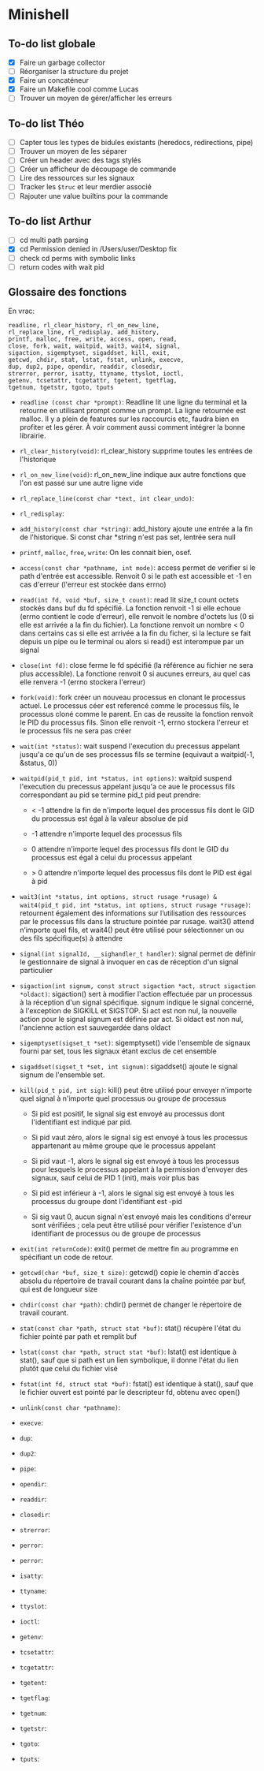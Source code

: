 # Minishell
## To-do list globale
- [x] Faire un garbage collector
- [ ] Réorganiser la structure du projet
- [x] Faire un concaténeur
- [x] Faire un Makefile cool comme Lucas
- [ ] Trouver un moyen de gérer/afficher les erreurs
## To-do list Théo
- [ ] Capter tous les types de bidules existants (heredocs, redirections, pipe)
- [ ] Trouver un moyen de les séparer
- [ ] Créer un header avec des tags stylés
- [ ] Créer un afficheur de découpage de commande
- [ ] Lire des ressources sur les signaux
- [ ] Tracker les `$truc` et leur merdier associé
- [ ] Rajouter une value builtins pour la commande

## To-do list Arthur
- [ ] cd multi path parsing
- [x] cd Permission denied in /Users/user/Desktop fix
- [ ] check cd perms with symbolic links
- [ ] return codes with wait pid

## Glossaire des fonctions
En vrac:
```
readline, rl_clear_history, rl_on_new_line,
rl_replace_line, rl_redisplay, add_history,
printf, malloc, free, write, access, open, read,
close, fork, wait, waitpid, wait3, wait4, signal,
sigaction, sigemptyset, sigaddset, kill, exit,
getcwd, chdir, stat, lstat, fstat, unlink, execve,
dup, dup2, pipe, opendir, readdir, closedir,
strerror, perror, isatty, ttyname, ttyslot, ioctl,
getenv, tcsetattr, tcgetattr, tgetent, tgetflag,
tgetnum, tgetstr, tgoto, tputs
```
- `readline (const char *prompt)`: Readline lit une ligne du terminal et la retourne en utilisant prompt comme un prompt. La ligne retournée est malloc. Il y a plein de features sur les raccourcis etc, faudra bien en profiter et les gérer.
À voir comment aussi comment intégrer la bonne librairie.
- `rl_clear_history(void)`: rl_clear_history supprime toutes les entrées de l'historique
- `rl_on_new_line(void)`: rl_on_new_line indique aux autre fonctions que l'on est passé sur une autre ligne vide
- `rl_replace_line(const char *text, int clear_undo)`:
- `rl_redisplay`:
- `add_history(const char *string)`: add_history ajoute une entrée a la fin de l'historique. Si const char *string n'est pas set, lentrée sera null
- `printf`, `malloc`, `free`, `write`: On les connait bien, osef.
- `access(const char *pathname, int mode)`: access permet de verifier si le path d'entrée est accessible. Renvoit 0 si le path est accessible et -1 en cas d'erreur (l'erreur est stockée dans errno)
- `read(int fd, void *buf, size_t count)`: read lit size_t count octets stockés dans buf du fd spécifié. La fonction renvoit -1 si elle echoue (errno contient le code d'erreur), elle renvoit le nombre d'octets lus (0 si elle est arrivée a la fin du fichier). La fonctione renvoit un nombre < 0 dans certains cas si elle est arrivée a la fin du ficher, si la lecture se fait depuis un pipe ou le terminal ou alors si read() est interompue par un signal
- `close(int fd)`: close ferme le fd spécifié (la référence au fichier ne sera plus accessible). La fonctione renvoit 0 si aucunes erreurs, au quel cas elle renvera -1 (errno stockera l'erreur)
- `fork(void)`: fork créer un nouveau processus en clonant le processus actuel. Le processus céer est referencé comme le processus fils, le processus cloné comme le parent. En cas de reussite la fonction renvoit le PID du processus fils. Sinon elle renvoit -1, errno stockera l'erreur et le processus fils ne sera pas créer
- `wait(int *status)`: wait suspend l'execution du precessus appelant jusqu'a ce qu'un de ses processus fils se termine (equivaut a  waitpid(-1, &status, 0))
- `waitpid(pid_t pid, int *status, int options)`: waitpid suspend l'execution du precessus appelant jusqu'a ce aue le processus fils correspondant au pid se termine
pid_t pid peut prendre:

  - < -1 attendre la fin de n'importe lequel des processus fils dont le GID du processus est égal à la valeur absolue de pid

  - -1 attendre n'importe lequel des processus fils

  - 0 attendre n'importe lequel des processus fils dont le GID du processus est égal à celui du processus appelant

  - \> 0 attendre n'importe lequel des processus fils dont le PID est égal à pid
- `wait3(int *status, int options, struct rusage *rusage) & wait4(pid_t pid, int *status, int options, struct rusage *rusage)`: retournent également des informations sur l’utilisation des ressources par le processus fils dans la structure pointée par rusage. wait3() attend n’importe quel fils, et wait4() peut être utilisé pour sélectionner un ou des fils spécifique(s) à attendre
- `signal(int signalId, __sighandler_t handler)`: signal permet de définir le gestionnaire de signal à invoquer en cas de réception d'un signal particulier
- `sigaction(int signum, const struct sigaction *act, struct sigaction *oldact)`: sigaction() sert à modifier l'action effectuée par un processus à la réception d'un signal spécifique. signum indique le signal concerné, à l'exception de SIGKILL et SIGSTOP. Si act est non nul, la nouvelle action pour le signal signum est définie par act. Si oldact est non nul, l'ancienne action est sauvegardée dans oldact
- `sigemptyset(sigset_t *set)`: sigemptyset() vide l'ensemble de signaux fourni par set, tous les signaux étant exclus de cet ensemble
- `sigaddset(sigset_t *set, int signum)`: sigaddset() ajoute le signal signum de l'ensemble set.
- `kill(pid_t pid, int sig)`: kill() peut être utilisé pour envoyer n'importe quel signal à n'importe quel processus ou groupe de processus
  - Si pid est positif, le signal sig est envoyé au processus dont l'identifiant est indiqué par pid.

  - Si pid vaut zéro, alors le signal sig est envoyé à tous les processus appartenant au même groupe que le processus appelant

  - Si pid vaut -1, alors le signal sig est envoyé à tous les processus pour lesquels le processus appelant à la permission d'envoyer des signaux, sauf celui de PID 1 (init), mais voir plus bas

  - Si pid est inférieur à -1, alors le signal sig est envoyé à tous les processus du groupe dont l'identifiant est -pid

  - Si sig vaut 0, aucun signal n'est envoyé mais les conditions d'erreur sont vérifiées ; cela peut être utilisé pour vérifier l'existence d'un identifiant de processus ou de groupe de processus
- `exit(int returnCode)`: exit() permet de mettre fin au programme en spécifiant un code de retour.
- `getcwd(char *buf, size_t size)`: getcwd() copie le chemin d'accès absolu du répertoire de travail courant dans la chaîne pointée par buf, qui est de longueur size
- `chdir(const char *path)`: chdir() permet de changer le répertoire de travail courant.
- `stat(const char *path, struct stat *buf)`: stat() récupère l'état du fichier pointé par path et remplit buf
- `lstat(const char *path, struct stat *buf)`: lstat() est identique à stat(), sauf que si path est un lien symbolique, il donne l'état du lien plutôt que celui du fichier visé
- `fstat(int fd, struct stat *buf)`: fstat() est identique à stat(), sauf que le fichier ouvert est pointé par le descripteur fd, obtenu avec open()
- `unlink(const char *pathname)`:
- `execve`:
- `dup`:
- `dup2`:
- `pipe`:
- `opendir`:
- `readdir`:
- `closedir`:
- `strerror`:
- `perror`:
- `perror`:
- `isatty`:
- `ttyname`:
- `ttyslot`:
- `ioctl`:
- `getenv`:
- `tcsetattr`:
- `tcgetattr`:
- `tgetent`:
- `tgetflag`:
- `tgetnum`:
- `tgetstr`:
- `tgoto`:
- `tputs`:
